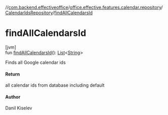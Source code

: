 //[com.backend.effectiveoffice](../../../index.md)/[office.effective.features.calendar.repository](../index.md)/[CalendarIdsRepository](index.md)/[findAllCalendarsId](find-all-calendars-id.md)

# findAllCalendarsId

[jvm]\
fun [findAllCalendarsId](find-all-calendars-id.md)(): [List](https://kotlinlang.org/api/latest/jvm/stdlib/kotlin.collections/-list/index.html)&lt;[String](https://kotlinlang.org/api/latest/jvm/stdlib/kotlin/-string/index.html)&gt;

Finds all Google calendar ids

#### Return

all calendar ids from database including default

#### Author

Danil Kiselev
